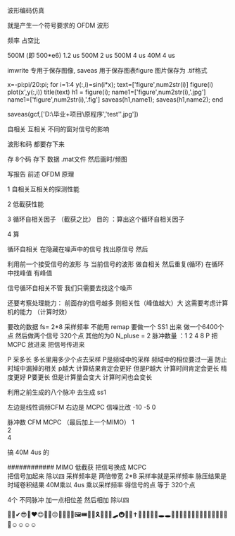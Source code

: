 波形编码仿真

就是产生一个符号要求的 OFDM  波形

频率                占空比   

500M (即 500*e6)     1.2 us
500M                 2 us
500M                 4 us
40M                  4 us




imwrite 专用于保存图像, saveas 用于保存图表figure
图片保存为 .tif格式



x=-pi:pi/20:pi;
for i=1:4
y(:,i)=sin(i*x);
text=['figure',num2str(i)]
figure(i)
plot(x',y(:,i))
title(text)
h1 = figure(i);
name1=['figure',num2str(i),'.jpg']
name1=['figure',num2str(i),'.fig']
saveas(h1,name1);
saveas(h1,name2);
end

saveas(gcf,['D:\毕业+项目\原程序','test''.jpg'])


自相关 互相关 不同的窗对信号的影响

波形和码 都要存下来

存 8个码 
存下 数据 .mat文件 然后画时/频图

写报告
前述 OFDM 原理 

1 自相关互相关的探测性能

2 低截获性能

3 循环自相关因子 （截获之比）  目的 ：算出这个循环自相关因子

4 算

循环自相关 在隐藏在噪声中的信号  找出原信号 然后 

利用前一个接受信号的波形 与 当前信号的波形 做自相关 然后重复(循环)
在循环中找峰值  有峰值 

信号循环自相关不管 我们只需要去找这个噪声

还要考察处理能力： 前面存的信号越多 则相关性（峰值越大）大  这需要考虑计算机的能力 （计算时效）

要改的数据 
fs= 2*8  采样频率    不能用 remap 要做一个  SS1 出来 做一个6400个点 然后做两个信号 320个点 其他的为0 
N_pluse = 2 脉冲数量  ：1 2 4 8 
P
把MCPC 放进来 把信号传进来

P 采多长 多长里用多少个点去采样 P是频域中的采样 频域中的相位要过一遍 防止时域中漏掉的相关
p越大 计算结果肯定会更好 但是P越大 计算时间肯定会更长 精度更好 P要更长 但是计算量会变大 计算时间也会变长

利用之前生成的八个脉冲 去生成 ss1

左边是线性调频CFM  右边是 MCPC    信噪比改 -10 -5 0

脉冲数  CFM  MCPC  （最后加上一个MIMO）
1	
2			
4 

搞 40M 4us 的
      
############   MIMO 低截获
把信号换成 MCPC     
把信号加起来 除以四
 采样频率是 两倍带宽 2*B  采样率就是采样频率  脉压结果是时域卷积结果
40M乘以 4us 乘以采样频率 得信号的点 等于 320个点

4个 不同脉冲 加一点相位差 然后相加 除以四



🐱‍🚀✔😎🙌❤😍🤦‍♂️😢🤳🤳👀👀🖼🎟🎫🎎🎗🥽🧥🛴🛹🚇🚠🚠✝💌💌💚💛💟🕳🕳👱‍♀️👱‍♀️👼🙄🤗🤗😘😘😘🤗🤗🙂🙂☺☺☺☺



